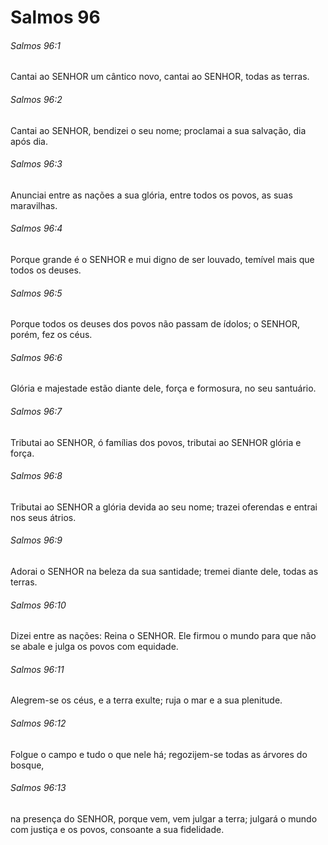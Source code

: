 # Salmos 96

###### Salmos 96:1

Cantai ao SENHOR um cântico novo, cantai ao SENHOR, todas as terras.

###### Salmos 96:2

Cantai ao SENHOR, bendizei o seu nome; proclamai a sua salvação, dia após dia.

###### Salmos 96:3

Anunciai entre as nações a sua glória, entre todos os povos, as suas maravilhas.

###### Salmos 96:4

Porque grande é o SENHOR e mui digno de ser louvado, temível mais que todos os deuses.

###### Salmos 96:5

Porque todos os deuses dos povos não passam de ídolos; o SENHOR, porém, fez os céus.

###### Salmos 96:6

Glória e majestade estão diante dele, força e formosura, no seu santuário.

###### Salmos 96:7

Tributai ao SENHOR, ó famílias dos povos, tributai ao SENHOR glória e força.

###### Salmos 96:8

Tributai ao SENHOR a glória devida ao seu nome; trazei oferendas e entrai nos seus átrios.

###### Salmos 96:9

Adorai o SENHOR na beleza da sua santidade; tremei diante dele, todas as terras.

###### Salmos 96:10

Dizei entre as nações: Reina o SENHOR. Ele firmou o mundo para que não se abale e julga os povos com equidade.

###### Salmos 96:11

Alegrem-se os céus, e a terra exulte; ruja o mar e a sua plenitude.

###### Salmos 96:12

Folgue o campo e tudo o que nele há; regozijem-se todas as árvores do bosque,

###### Salmos 96:13

na presença do SENHOR, porque vem, vem julgar a terra; julgará o mundo com justiça e os povos, consoante a sua fidelidade.

